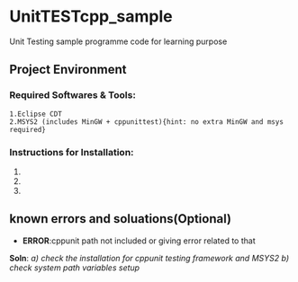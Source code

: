 # UnitTESTcpp_sample

Unit Testing sample programme code for learning purpose

## Project Environment

### Required Softwares & Tools:
	1.Eclipse CDT
	2.MSYS2 (includes MinGW + cppunittest){hint: no extra MinGW and msys required}
		
### Instructions for Installation:
1.

2.

3.

## known errors and soluations(Optional)

- **ERROR**:cppunit path not included or giving error related to that
	
**Soln**:
		*a) check the installation for cppunit testing framework and MSYS2*
		*b) check system path variables setup*
